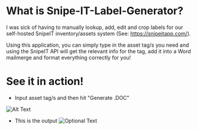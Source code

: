 # What is Snipe-IT-Label-Generator?
I was sick of having to manually lookup, add, edit and crop labels for our self-hosted SnipeIT inventory/assets system 
(See: https://snipeitapp.com/). 

Using this application, you can simply type in the asset tag/s you need and using the SnipeIT API will get the relevant info for the tag, add it into a Word mailmerge and format everything correctly for you!

# See it in action!
  - Input asset tag/s and then hit "Generate .DOC"
  
  
  ![Alt Text](https://media.giphy.com/media/fV1ELr4ENx6EQoWUU3/giphy.gif)
 
 
 
 
  - This is the output
  ![Optional Text](../master/img/PMG-Labels-Word-v2.png)
